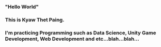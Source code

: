 ### "Hello World"
### This is Kyaw Thet Paing.
### I'm practicing Programming such as Data Science, Unity Game Development, Web Development and etc...blah...blah...
<!--
**kyawthetpaingme/kyawthetpaingme** is a ✨ _special_ ✨ repository because its `README.md` (this file) appears on your GitHub profile.

Here are some ideas to get you started:

- 🔭 I’m currently working on ...
- 🌱 I’m currently learning ...
- 👯 I’m looking to collaborate on ...
- 🤔 I’m looking for help with ...
- 💬 Ask me about ...
- 📫 How to reach me: ...
- 😄 Pronouns: ...
- ⚡ Fun fact: ...
-->
